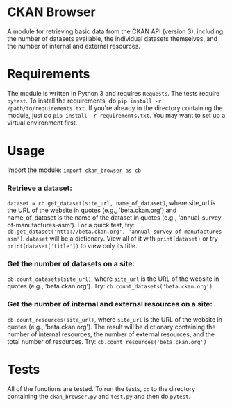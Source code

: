 # CKAN Browser
A module for retrieving basic data from the CKAN API (version 3), including the number of datasets available, the individual datasets themselves, and the number of internal and external resources.

# Requirements
The module is written in Python 3 and requires `Requests`. The tests require `pytest`. To install the requirements, do `pip install -r /path/to/requirements.txt`. If you're already in the directory containing the module, just do `pip install -r requirements.txt`. You may want to set up a virtual environment first.

# Usage
Import the module:
`import ckan_browser as cb`

### Retrieve a dataset:
`dataset = cb.get_dataset(site_url, name_of_dataset)`, where site_url is the URL of the website in quotes (e.g., 'beta.ckan.org') and name_of_dataset is the name of the dataset in quotes (e.g., 'annual-survey-of-manufactures-asm'). For a quick test, try: `cb.get_dataset('http://beta.ckan.org', 'annual-survey-of-manufactures-asm')`.
`dataset` will be a dictionary. View all of it with `print(dataset)` or try `print(dataset['title'])` to view only its title.

### Get the number of datasets on a site:
`cb.count_datasets(site_url)`, where `site_url` is the URL of the website in quotes (e.g., 'beta.ckan.org'). Try: `cb.count_datasets('beta.ckan.org')`

### Get the number of internal and external resources on a site:
`cb.count_resources(site_url)`, where `site_url` is the URL of the website in quotes (e.g., 'beta.ckan.org'). The result will be dictionary containing the number of internal resources, the number of external resources, and the total number of resources. Try: `cb.count_resources('beta.ckan.org')`

# Tests
All of the functions are tested. To run the tests, `cd` to the directory containing the `ckan_browser.py` and `test.py` and then do `pytest`.